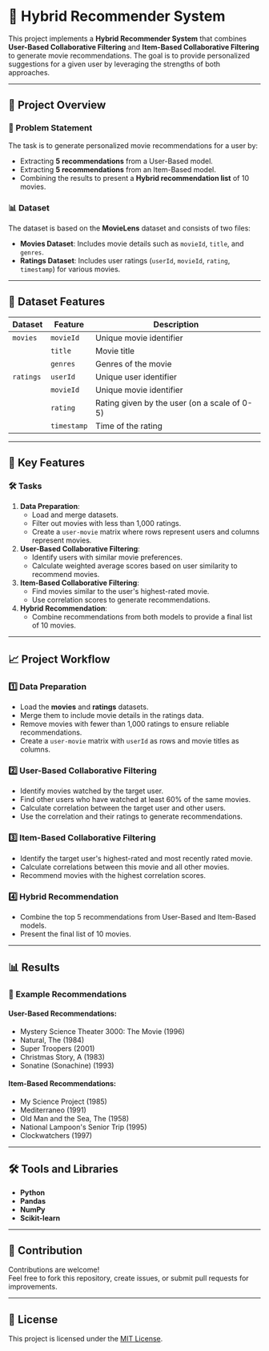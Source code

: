 # 🌟 Hybrid Recommender System

This project implements a **Hybrid Recommender System** that combines **User-Based Collaborative Filtering** and **Item-Based Collaborative Filtering** to generate movie recommendations. The goal is to provide personalized suggestions for a given user by leveraging the strengths of both approaches.

---

## 🚀 Project Overview

### 📝 Problem Statement
The task is to generate personalized movie recommendations for a user by:
- Extracting **5 recommendations** from a User-Based model.
- Extracting **5 recommendations** from an Item-Based model.
- Combining the results to present a **Hybrid recommendation list** of 10 movies.

### 📊 Dataset
The dataset is based on the **MovieLens** dataset and consists of two files:
- **Movies Dataset**: Includes movie details such as `movieId`, `title`, and `genres`.
- **Ratings Dataset**: Includes user ratings (`userId`, `movieId`, `rating`, `timestamp`) for various movies.

---

## 📂 Dataset Features

| Dataset    | Feature        | Description                                      |
|------------|----------------|--------------------------------------------------|
| `movies`   | `movieId`      | Unique movie identifier                          |
|            | `title`        | Movie title                                      |
|            | `genres`       | Genres of the movie                              |
| `ratings`  | `userId`       | Unique user identifier                           |
|            | `movieId`      | Unique movie identifier                          |
|            | `rating`       | Rating given by the user (on a scale of 0-5)     |
|            | `timestamp`    | Time of the rating                               |

---

## 🔧 Key Features

### 🛠 Tasks

1. **Data Preparation**:
   - Load and merge datasets.
   - Filter out movies with less than 1,000 ratings.
   - Create a `user-movie` matrix where rows represent users and columns represent movies.
2. **User-Based Collaborative Filtering**:
   - Identify users with similar movie preferences.
   - Calculate weighted average scores based on user similarity to recommend movies.
3. **Item-Based Collaborative Filtering**:
   - Find movies similar to the user's highest-rated movie.
   - Use correlation scores to generate recommendations.
4. **Hybrid Recommendation**:
   - Combine recommendations from both models to provide a final list of 10 movies.

---

## 📈 Project Workflow

### 1️⃣ Data Preparation
- Load the **movies** and **ratings** datasets.
- Merge them to include movie details in the ratings data.
- Remove movies with fewer than 1,000 ratings to ensure reliable recommendations.
- Create a `user-movie` matrix with `userId` as rows and movie titles as columns.

### 2️⃣ User-Based Collaborative Filtering
- Identify movies watched by the target user.
- Find other users who have watched at least 60% of the same movies.
- Calculate correlation between the target user and other users.
- Use the correlation and their ratings to generate recommendations.

### 3️⃣ Item-Based Collaborative Filtering
- Identify the target user's highest-rated and most recently rated movie.
- Calculate correlations between this movie and all other movies.
- Recommend movies with the highest correlation scores.

### 4️⃣ Hybrid Recommendation
- Combine the top 5 recommendations from User-Based and Item-Based models.
- Present the final list of 10 movies.

---

## 📊 Results

### 🎯 Example Recommendations

#### User-Based Recommendations:
- Mystery Science Theater 3000: The Movie (1996)  
- Natural, The (1984)  
- Super Troopers (2001)  
- Christmas Story, A (1983)  
- Sonatine (Sonachine) (1993)  

#### Item-Based Recommendations:
- My Science Project (1985)  
- Mediterraneo (1991)  
- Old Man and the Sea, The (1958)  
- National Lampoon's Senior Trip (1995)  
- Clockwatchers (1997)  

---

## 🛠 Tools and Libraries

- **Python**  
- **Pandas**  
- **NumPy**  
- **Scikit-learn**  

---

## 🌟 Contribution

Contributions are welcome!  
Feel free to fork this repository, create issues, or submit pull requests for improvements.

---

## 📜 License

This project is licensed under the [MIT License](LICENSE).
